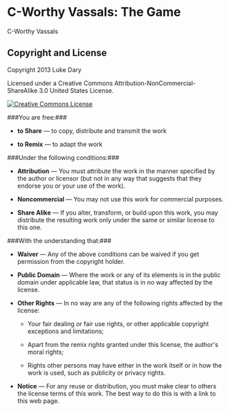 C-Worthy Vassals: The Game
============================

C-Worthy Vassals


Copyright and License
----------------------

Copyright 2013 Luke Dary

Licensed under a Creative Commons Attribution-NonCommercial-ShareAlike 3.0 United States License.

[![Creative Commons License](http://i.creativecommons.org/l/by-nc-sa/3.0/us/88x31.png)](http://creativecommons.org/licenses/by-nc-sa/3.0/us/)

###You are free:###
	
- __to Share__ — to copy, distribute and transmit the work

- __to Remix__ — to adapt the work

###Under the following conditions:###

- __Attribution__ — You must attribute the work in the manner specified by the author or licensor (but not in any way that suggests that they endorse you or your use of the work).

- __Noncommercial__ — You may not use this work for commercial purposes.

- __Share Alike__ — If you alter, transform, or build upon this work, you may distribute the resulting work only under the same or similar license to this one.

###With the understanding that:###

- __Waiver__ — Any of the above conditions can be waived if you get permission from the copyright holder.

- __Public Domain__ — Where the work or any of its elements is in the public domain under applicable law, that status is in no way affected by the license.

- __Other Rights__ — In no way are any of the following rights affected by the license:

	- Your fair dealing or fair use rights, or other applicable copyright exceptions and limitations;

	- Apart from the remix rights granted under this license, the author's moral rights;

	- Rights other persons may have either in the work itself or in how the work is used, such as publicity or privacy rights.


- __Notice__ — For any reuse or distribution, you must make clear to others the license terms of this work. The best way to do this is with a link to this web page.